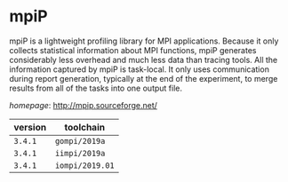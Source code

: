# mpiP

mpiP is a lightweight profiling library for MPI applications.  Because it  only collects statistical information about MPI functions, mpiP generates  considerably less overhead and much less data than tracing tools.  All the  information captured by mpiP is task-local. It only uses communication during  report generation, typically at the end of the experiment, to merge results  from all of the tasks into one output file.

*homepage*: <http://mpip.sourceforge.net/>

version | toolchain
--------|----------
``3.4.1`` | ``gompi/2019a``
``3.4.1`` | ``iimpi/2019a``
``3.4.1`` | ``iompi/2019.01``
